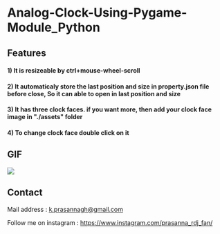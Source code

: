 # Analog-Clock-Using-Pygame-Module_Python

## Features 

#### 1) It is resizeable by ctrl+mouse-wheel-scroll
#### 2) It automaticaly store the last position and size in property.json file before close, So it can able to open in last position and size
#### 3) It has three clock faces. if you want more, then add your clock face image in "./assets" folder
#### 4) To change clock face double click on it

## GIF

<img src="https://github.com/prasanna892/Analog-Clock-Using-Pygame-Module_Python/blob/main/Video.gif" />

## Contact 

Mail address : k.prasannagh@gmail.com

Follow me on instagram : https://www.instagram.com/prasanna_rdj_fan/

